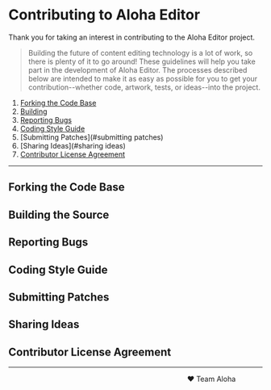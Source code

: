 # Contributing to Aloha Editor

Thank you for taking an interest in contributing to the Aloha Editor project.

> Building the future of content editing technology is a lot of work, so there
> is plenty of it to go around!  These guidelines will help you take part in the
> development of Aloha Editor.  The processes described below are intended to
> make it as easy as possible for you to get your contribution--whether code,
> artwork, tests, or ideas--into the project.

1. [Forking the Code Base](#forking-the-code-base)
2. [Building](#building-the-source)
3. [Reporting Bugs](#reporting-bugs)
4. [Coding Style Guide](#coding-style-guide)
5. [Submitting Patches](#submitting patches)
6. [Sharing Ideas](#sharing ideas)
7. [Contributor License Agreement](#contributor-license-agreement)

---

## Forking the Code Base

## Building the Source

## Reporting Bugs

## Coding Style Guide

## Submitting Patches

## Sharing Ideas

## Contributor License Agreement

---

&nbsp;&nbsp;&nbsp;&nbsp;&nbsp;&nbsp;&nbsp;&nbsp;&nbsp;&nbsp;&nbsp;&nbsp;&nbsp;&nbsp;
&nbsp;&nbsp;&nbsp;&nbsp;&nbsp;&nbsp;&nbsp;&nbsp;&nbsp;&nbsp;&nbsp;&nbsp;&nbsp;&nbsp;
&nbsp;&nbsp;&nbsp;&nbsp;&nbsp;&nbsp;&nbsp;&nbsp;&nbsp;&nbsp;&nbsp;&nbsp;&nbsp;&nbsp;
&nbsp;&nbsp;&nbsp;&nbsp;&nbsp;&nbsp;&nbsp;&nbsp;&nbsp;&nbsp;&nbsp;&nbsp;&nbsp;&nbsp;
&nbsp;&nbsp;&nbsp;&nbsp;&nbsp;&nbsp;&nbsp;&nbsp;&nbsp;&nbsp;&nbsp;&nbsp;&nbsp;&nbsp;
&nbsp;&nbsp;&nbsp;&nbsp;&nbsp;&nbsp;&nbsp;&nbsp;&nbsp;&nbsp;&nbsp;&nbsp;&nbsp;&nbsp;
❤ Team Aloha
